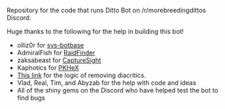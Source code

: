 Repository for the code that runs Ditto Bot on /r/morebreedingdittos Discord.

Huge thanks to the following for the help in building this bot!

- olliz0r for [sys-botbase](https://github.com/olliz0r/sys-botbase)
- AdmiralFish for [RaidFinder](https://github.com/Admiral-Fish/RaidFinder)
- zaksabeast for [CaptureSight](https://github.com/zaksabeast/CaptureSight)
- Kaphotics for [PKHeX](https://github.com/kwsch/PKHeX)
- [This link](http://web.archive.org/web/20120918093154/http://lehelk.com/2011/05/06/script-to-remove-diacritics) for the logic of removing diacritics.
- Vlad, Real, Tim, and Abyzab for the help with code and ideas
- All of the shiny gems on the Discord who have helped test the bot to find bugs

